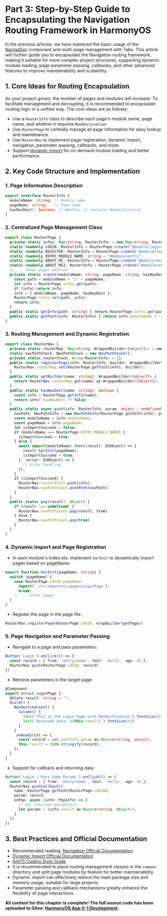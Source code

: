 # Part 3: Step-by-Step Guide to Encapsulating the Navigation Routing Framework in HarmonyOS

In the previous articles, we have mastered the basic usage of the [Navigation](https://developer.huawei.com/consumer/en/doc/harmonyos-guides-V5/arkts-navigation-navigation-V5) component and multi-page management with Tabs. This article will further guide you to encapsulate the Navigation routing framework, making it suitable for more complex project structures, supporting dynamic module loading, page parameter passing, callbacks, and other advanced features to improve maintainability and scalability.

## 1. Core Ideas for Routing Encapsulation

As your project grows, the number of pages and modules will increase. To facilitate management and decoupling, it is recommended to encapsulate routing logic in a unified way. The core ideas are as follows:
- Use a `RouterInfo` class to describe each page's module name, page name, and whether it requires `NavDestination`.
- Use `RouterPage` to centrally manage all page information for easy lookup and maintenance.
- Use `RouterNav` to implement page registration, dynamic import, navigation, parameter passing, callbacks, and more.
- Support [dynamic import](https://developer.huawei.com/consumer/en/doc/harmonyos-guides-V5/arkts-dynamic-import-V5) for on-demand module loading and better performance.

## 2. Key Code Structure and Implementation

### 1. Page Information Description

```ts
export interface RouterInfo {
  moduleName: string; // Module name
  pageName: string;   // Page name
  hasNavDest?: boolean; // Whether it contains NavDestination
}
```

### 2. Centralized Page Management Class

```ts
export class RouterPage {
  private static infos: Map<string, RouterInfo> = new Map<string, RouterInfo>();
  static readonly LOGIN: RouterInfo = RouterPage.create("@module/login", "login", true);
  static readonly REGISTER: RouterInfo = RouterPage.create("@module/login", "register");
  static readonly ENTRY_MODULE_NAME: string = "@module/entry";
  static readonly ABOUT_ME: RouterInfo = RouterPage.create("@module/entry", "about_me", true);
  static readonly ABOUT_ME2: RouterInfo = RouterPage.create("@module/entry", "about_me2");
  // ... other pages omitted
  private static create(moduleName: string, pageName: string, hasNavDest?: boolean): RouterInfo {
    const path = moduleName + "/" + pageName;
    let info = RouterPage.infos.get(path);
    if (info) return info;
    info = { moduleName, pageName, hasNavDest };
    RouterPage.infos.set(path, info);
    return info;
  }
  public static getInfo(path: string) { return RouterPage.infos.get(path); }
  public static getPath(info: RouterInfo) { return info.moduleName + "/" + info.pageName; }
}
```

### 3. Routing Management and Dynamic Registration

```ts
export class RouterNav {
  private static routerMap: Map<string, WrappedBuilder<[object]>> = new Map();
  static navPathStack: NavPathStack = new NavPathStack();
  private static routerStack: Array<RouterInfo> = [];
  public static registerPage(info: RouterInfo, builder: WrappedBuilder<[object]>) {
    RouterNav.routerMap.set(RouterPage.getPath(info), builder);
  }
  public static getBuilder(name: string): WrappedBuilder<[object]> {
    return RouterNav.routerMap.get(name) as WrappedBuilder<[object]>;
  }
  public static hasNavDest(name: string): boolean {
    const info = RouterPage.getInfo(name);
    return info?.hasNavDest ?? false;
  }
  public static async push(info: RouterInfo, param: object | undefined = undefined,
    navPath: NavPathInfo = new NavPathInfo(RouterPage.getPath(info), param)) {
    const moduleName = info.moduleName;
    const pageName = info.pageName;
    let isImportSucceed = false;
    if (moduleName === RouterPage.ENTRY_MODULE_NAME) {
      isImportSucceed = true;
    } else {
      await import(moduleName).then((result: ESObject) => {
        result.harInit(pageName);
        isImportSucceed = true;
      }, (error: ESObject) => {
        // Error handling
      });
    }
    if (isImportSucceed) {
      RouterNav.routerStack.push(info);
      RouterNav.navPathStack.pushPath(navPath);
    }
  }
  public static pop(result?: Object) {
    if (result !== undefined) {
      RouterNav.navPathStack.pop(result, true)
    } else {
      RouterNav.navPathStack.pop(true)
    }
  }
}
```

### 4. Dynamic Import and Page Registration

- In each module's Index.ets, implement `harInit` to dynamically import pages based on pageName:

```ts
export function harInit(pageName: string) {
  switch (pageName) {
    case RouterPage.LOGIN.pageName:
      import('./src/main/ets/pages/LoginPage');
      break;
    // ... other pages
  }
}
```
- Register the page in the page file:

```ts
RouterNav.registerPage(RouterPage.LOGIN, wrapBuilder(getPage))
```

### 5. Page Navigation and Parameter Passing

- Navigate to a page and pass parameters:

```ts
Button('Login').onClick(() => {
  const record = { from: 'entry/home', text: 'hello', age: 18 };
  RouterNav.push(RouterPage.LOGIN, record)
})
```
- Retrieve parameters in the target page:

```ts
@Component
export struct LoginPage {
  @State result: string = "";
  build() {
    NavDestination() {
      Column() {
        Text('This is the Login Page with NavDestination').fontSize(35)
        Text(`Received data: ${this.result}`).fontSize(35)
      }
    }
    .onReady(cxt => {
      const record = cxt.pathInfo.param as Record<string, object>;
      this.result = JSON.stringify(record);
    })
  }
}
```
- Support for callback and returning data:

```ts
Button('Login → Pass Some Params').onClick(() => {
  const record = { from: 'entry/home', text: 'hello', age: 18 };
  RouterNav.pushCallback({
    name: RouterPage.getPath(RouterPage.LOGIN),
    param: record,
    onPop: async (info: PopInfo) => {
      // Get returned parameters
      let params = (info.result as Record<string, Object>);
    }
  })
})
```

## 3. Best Practices and Official Documentation

- Recommended reading: [Navigation Official Documentation](https://developer.huawei.com/consumer/en/doc/harmonyos-guides-V5/arkts-navigation-navigation-V5)
- [Dynamic Import Official Documentation](https://developer.huawei.com/consumer/en/doc/harmonyos-guides-V5/arkts-dynamic-import-V5)
- [ArkTS Coding Style Guide](https://developer.huawei.com/consumer/en/doc/harmonyos-guides-V5/arkts-coding-style-guide-V5)
- It is recommended to place routing management classes in the `common` directory and split page modules by feature for better maintainability.
- Dynamic import can effectively reduce the main package size and memory usage, suitable for large projects.
- Parameter passing and callback mechanisms greatly enhance the flexibility of page interactions.

**All content for this chapter is complete! The full source code has been uploaded to Gitee: [HarmonyOS App 0-1 Development](https://gitee.com/qincji/ZeroOneApp).** 